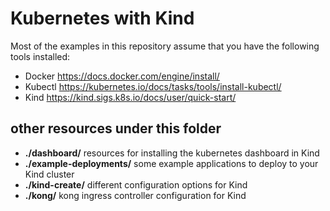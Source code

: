 # Kubernetes with Kind

Most of the examples in this repository assume that you have the following tools installed:

* Docker <https://docs.docker.com/engine/install/>
* Kubectl <https://kubernetes.io/docs/tasks/tools/install-kubectl/>
* Kind <https://kind.sigs.k8s.io/docs/user/quick-start/>

## other resources under this folder

- **./dashboard/** resources for installing the kubernetes dashboard in Kind
- **./example-deployments/** some example applications to deploy to your Kind cluster 
- **./kind-create/** different configuration options for Kind
- **./kong/** kong ingress controller configuration for Kind
